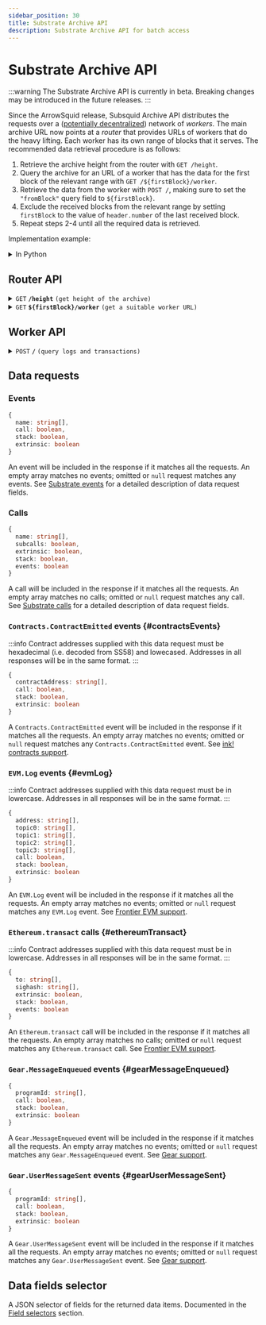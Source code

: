 ```yaml
---
sidebar_position: 30
title: Substrate Archive API
description: Substrate Archive API for batch access
---
```


# Substrate Archive API

:::warning
The Substrate Archive API is currently in beta. Breaking changes may be introduced in the future releases.
:::

Since the ArrowSquid release, Subsquid Archive API distributes the requests over a ([potentially decentralized](/arrowsquid-docs-v0/subsquid-network)) network of _workers_. The main archive URL now points at a _router_ that provides URLs of workers that do the heavy lifting. Each worker has its own range of blocks that it serves. The recommended data retrieval procedure is as follows:

1. Retrieve the archive height from the router with `GET /height`.
2. Query the archive for an URL of a worker that has the data for the first block of the relevant range with `GET /${firstBlock}/worker`.
3. Retrieve the data from the worker with `POST /`, making sure to set the `"fromBlock"` query field to `${firstBlock}`.
4. Exclude the received blocks from the relevant range by setting `firstBlock` to the value of `header.number` of the last received block.
5. Repeat steps 2-4 until all the required data is retrieved.

Implementation example:

<details>

<summary>In Python</summary>

```python
def get_text(url: str) -> str:
    res = requests.get(url)
    res.raise_for_status()
    return res.text


def dump(
    archive_url: str,
    query: Query,
    first_block: int,
    last_block: int
) -> None:
    assert 0 <= first_block <= last_block
    query = dict(query)  # copy query to mess with it later

    archived_height = int(get_text(f'{archive_url}/height'))
    next_block = first_block
    last_block = min(last_block, archived_height)

    while next_block <= last_block:
        worker_url = get_text(f'{archive_url}/{next_block}/worker')

        query['fromBlock'] = next_block
        query['toBlock'] = last_block
        res = requests.post(worker_url, json=query)
        res.raise_for_status()
        blocks = res.json()

        last_processed_block = blocks[-1]['header']['number']
        next_block = last_processed_block + 1
        for block in blocks:
            print(json.dumps(block))
```
Full code [here](https://gist.github.com/eldargab/2e007a293ac9f82031d023f1af581a7d).

</details>

## Router API

<details>

<summary><code>GET</code> <code><b>/height</b></code> <code>(get height of the archive)</code></summary>

**Example response:** `16576911`.

</details>

<details>

<summary><code>GET</code> <code><b>$&#123;firstBlock&#125;/worker</b></code> <code>(get a suitable worker URL)</code></summary>

The returned worker will be capable of processing `POST /` requests in which the `"fromBlock"` field is equal to `${firstBlock}`.

**Example response:** `https://rb04.sqd-archive.net/worker/query/czM6Ly9hY2FsYS0z`.

</details>

## Worker API

<details>

<summary><code>POST</code> <code><b>/</b></code> <code>(query logs and transactions)</code></summary>

##### Query Fields

- **type**: `"substrate"`
- **fromBlock**: Block number to start from (inclusive).
- **toBlock**: (optional) Block number to end on (inclusive). If this is not given, the query will go on for a fixed amount of time or until it reaches the height of the archive.
- **includeAllBlocks**: (optional) If true, the archive will include blocks that contain no data selected by data requests into its response.
- **fields**: (optional) A [selector](#data-fields-selector) of data fields to retrieve. Common for all data items.
- **events**: (optional) A list of [event requests](#events).
- **calls**: (optional) A list of [call requests](#calls).
- **contractsEvents**: (optional) A list of [Contracts.ContractEmitted event requests](#contractsEvents).
- **evmLogs**: (optional) A list of [EVM.Log event requests](#evmLog).
- **ethereumTransactions**: (optional) A list of [Ethereum.transact call requests](#ethereumTransact).
- **gearMessagesEnqueued**: (optional) A list of [Gear.MessageEnqueued event requests](#gearMessageEnqueued).
- **gearUserMessagesSent**: (optional) A list of [Gear.UserMessageSent event requests](#gearUserMessageSent).

In all cases, empty lists of requests **request no data**. Omit a field or send a `null` for a wildcard subscription.

<details>

<summary>

##### Example Request
</summary>

```json
{
  "type": "substrate",
  "fromBlock": 4669000,
  "toBlock":4669010,
  "fields": {
    "event": {
      "name": true,
      "args": true
    },
    "call": {
      "name": true,
      "args": true   
    }               
  },
  "events": [
    {        
      "name": ["Balances.Transfer"] 
    }              
  ]              
}
```

</details>

<details>

<summary>

##### Example Response
</summary>

```json
[
  {
    "header": {
      "number": 4669000,
      "hash": "0xa4667263922a1f71708993dc923b974bdece3a117538d3654f44ace403e6614f",
      "parentHash": "0x068d9e6dc7f3245df45a00a6a18ed1a07e64a53997f5f3f89e8b09c9db267b2b"
    },
    "events": []
  },
  {
    "header": {
      "number": 4669005,
      "hash": "0x7ae89bccf9d8a3fcb33b9310bff5d83aaf905099e32dd7766443c9b96143cde9",
      "parentHash": "0x36c515ee7a74db78a4ddee5734e8a79440e08bafd7e440886c7fcfd0d6389088"
    },
    "events": [
      {
        "index": 1,
        "extrinsicIndex": 1,
        "callAddress": [],
        "name": "Balances.Transfer",
        "args": [
          "0x3a7b188d341fcd76ffdc8e684ac26c1e0720e35ca01b3f7c2308c3bde14571c2",
          "0x8cdbbe675b1ea872e9f4b1d1f7258c3757b4247ef4e4d8f5d3a600d2a6dc7e59",
          "378293330000"
        ]
      }
    ]
  },
  {
    "header": {
      "number": 4669010,
      "hash": "0xbfd4448702ab2def722c6638c3d2062b7ca2cd62f71801ab467b1484bcb259a6",
      "parentHash": "0x5cb9bfcd169b9cacfa8f3b58212c151fc69e5cadf661162cd88f221888420942"
    },
    "events": []
  }
]
```
</details>

</details>

## Data requests

### Events

```ts
{
  name: string[],
  call: boolean,
  stack: boolean,
  extrinsic: boolean
}
```
An event will be included in the response if it matches all the requests. An empty array matches no events; omitted or `null` request matches any events. See [Substrate events](/arrowsquid-docs-v0/substrate-indexing/setup/data-requests/#events) for a detailed description of data request fields.

### Calls

```ts
{
  name: string[],
  subcalls: boolean,
  extrinsic: boolean,
  stack: boolean,
  events: boolean
}
```
A call will be included in the response if it matches all the requests. An empty array matches no calls; omitted or `null` request matches any call. See [Substrate calls](/arrowsquid-docs-v0/substrate-indexing/setup/data-requests/#calls) for a detailed description of data request fields.

### `Contracts.ContractEmitted` events {#contractsEvents}

:::info
Contract addresses supplied with this data request must be hexadecimal (i.e. decoded from SS58) and lowecased. Addresses in all responses will be in the same format.
:::

```ts
{
  contractAddress: string[],
  call: boolean,
  stack: boolean,
  extrinsic: boolean
}
```
A `Contracts.ContractEmitted` event will be included in the response if it matches all the requests. An empty array matches no events; omitted or `null` request matches any `Contracts.ContractEmitted` event. See [ink! contracts support](/arrowsquid-docs-v0/substrate-indexing/specialized/wasm).

### `EVM.Log` events {#evmLog}

:::info
Contract addresses supplied with this data request must be in lowercase. Addresses in all responses will be in the same format.
:::

```ts
{
  address: string[],
  topic0: string[],
  topic1: string[],
  topic2: string[],
  topic3: string[],
  call: boolean,
  stack: boolean,
  extrinsic: boolean
}
```
An `EVM.Log` event will be included in the response if it matches all the requests. An empty array matches no events; omitted or `null` request matches any `EVM.Log` event. See [Frontier EVM support](/arrowsquid-docs-v0/substrate-indexing/specialized/evm/#subscribe-to-evm-events).

### `Ethereum.transact` calls {#ethereumTransact}

:::info
Contract addresses supplied with this data request must be in lowercase. Addresses in all responses will be in the same format.
:::

```ts
{
  to: string[],
  sighash: string[],
  extrinsic: boolean,
  stack: boolean,
  events: boolean
}
```
An `Ethereum.transact` call will be included in the response if it matches all the requests. An empty array matches no calls; omitted or `null` request matches any `Ethereum.transact` call. See [Frontier EVM support](/arrowsquid-docs-v0/substrate-indexing/specialized/evm/#subscribe-to-evm-transactions).

### `Gear.MessageEnqueued` events {#gearMessageEnqueued}

```ts
{
  programId: string[],
  call: boolean,
  stack: boolean,
  extrinsic: boolean
}
```
A `Gear.MessageEnqueued` event will be included in the response if it matches all the requests. An empty array matches no events; omitted or `null` request matches any `Gear.MessageEnqueued` event. See [Gear support](/arrowsquid-docs-v0/substrate-indexing/specialized/gear).

### `Gear.UserMessageSent` events {#gearUserMessageSent}

```ts
{
  programId: string[],
  call: boolean,
  stack: boolean,
  extrinsic: boolean
}
```
A `Gear.UserMessageSent` event will be included in the response if it matches all the requests. An empty array matches no events; omitted or `null` request matches any `Gear.UserMessageSent` event. See [Gear support](/arrowsquid-docs-v0/substrate-indexing/specialized/gear).

## Data fields selector

A JSON selector of fields for the returned data items. Documented in the [Field selectors](/arrowsquid-docs-v0/substrate-indexing/setup/field-selection/#data-item-types-and-field-selectors) section.

